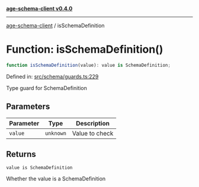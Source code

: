 [**age-schema-client v0.4.0**](../index.md)

***

[age-schema-client](../index.md) / isSchemaDefinition

# Function: isSchemaDefinition()

```ts
function isSchemaDefinition(value): value is SchemaDefinition;
```

Defined in: [src/schema/guards.ts:229](https://github.com/standardbeagle/ageSchemaClient/blob/main/src/schema/guards.ts#L229)

Type guard for SchemaDefinition

## Parameters

| Parameter | Type | Description |
| ------ | ------ | ------ |
| `value` | `unknown` | Value to check |

## Returns

`value is SchemaDefinition`

Whether the value is a SchemaDefinition
